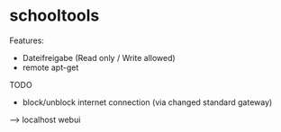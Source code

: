 # schooltools

Features:
- Dateifreigabe (Read only / Write allowed)
- remote apt-get

TODO
- block/unblock internet connection (via changed standard gateway)

--> localhost webui
